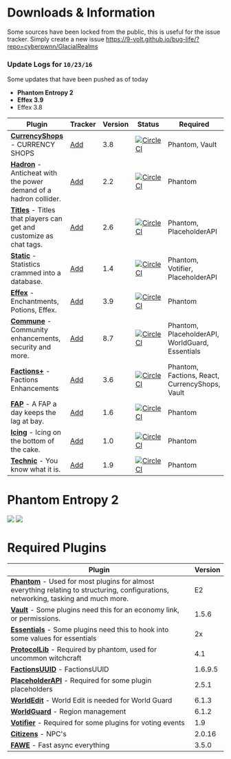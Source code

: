 # Downloads & Information
Some sources have been locked from the public, this is useful for the issue tracker. Simply create a new issue https://9-volt.github.io/bug-life/?repo=cyberpwnn/GlacialRealms

### Update Logs for ```10/23/16```
Some updates that have been pushed as of today
* **Phantom Entropy 2**
* **Effex 3.9**
 * Effex 3.8

Plugin | Tracker | Version | Status | Required
------------- | ------------- | ------------- | ------------- | -------------
[**CurrencyShops**](https://github.com/cyberpwnn/CurrencyShops/releases) - CURRENCY SHOPS | [Add](https://github.com/cyberpwnn/GlacialRealms/issues/new) | 3.8 | [![CircleCI](https://circleci.com/gh/cyberpwnn/CurrencyShops.svg?style=svg&circle-token=ccb4ed96514a9bde1c28a3f5123a926ad984e46f)](https://circleci.com/gh/cyberpwnn/CurrencyShops) | Phantom, Vault 
[**Hadron**](https://github.com/cyberpwnn/Hadron/releases) - Anticheat with the power demand of a hadron collider. | [Add](https://github.com/cyberpwnn/GlacialRealms/issues/new) | 2.2 | [![CircleCI](https://circleci.com/gh/cyberpwnn/Hadron.svg?style=svg&circle-token=7786e3f19f07823eb3591b3900cf480e5908048e)](https://circleci.com/gh/cyberpwnn/Hadron) | Phantom 
[**Titles**](https://github.com/cyberpwnn/Titles/releases) - Titles that players can get and customize as chat tags. | [Add](https://github.com/cyberpwnn/GlacialRealms/issues/new) | 2.6 | [![CircleCI](https://circleci.com/gh/cyberpwnn/Titles.svg?style=svg&circle-token=093b3644a6a89439ab92ee020664d287e432abaf)](https://circleci.com/gh/cyberpwnn/Titles) | Phantom, PlaceholderAPI
[**Static**](https://github.com/cyberpwnn/Static/releases) - Statistics crammed into a database. | [Add](https://github.com/cyberpwnn/GlacialRealms/issues/new) | 1.4 | [![CircleCI](https://circleci.com/gh/cyberpwnn/Titles.svg?style=svg&circle-token=093b3644a6a89439ab92ee020664d287e432abaf)](https://circleci.com/gh/cyberpwnn/Titles) | Phantom, Votifier, PlaceholderAPI
[**Effex**](https://github.com/cyberpwnn/Effex/releases) - Enchantments, Potions, Effex. | [Add](https://github.com/cyberpwnn/GlacialRealms/issues/new) | 3.9 | [![CircleCI](https://circleci.com/gh/cyberpwnn/Effex.svg?style=svg&circle-token=7c90c161571fa5d7a402a2ac64dccd30d330d887)](https://circleci.com/gh/cyberpwnn/Effex) | Phantom
[**Commune**](https://github.com/cyberpwnn/Commune/releases) - Community enhancements, security and more. | [Add](https://github.com/cyberpwnn/GlacialRealms/issues/new) | 8.7 | [![CircleCI](https://circleci.com/gh/cyberpwnn/Commune.svg?style=svg&circle-token=6536db9c18a122eb922d8e798771fcb1f2be688f)](https://circleci.com/gh/cyberpwnn/Commune) | Phantom, PlaceholderAPI, WorldGuard, Essentials
[**Factions+**](https://github.com/cyberpwnn/FactionsPlus/releases) - Factions Enhancements | [Add](https://github.com/cyberpwnn/GlacialRealms/issues/new) | 3.6 | [![CircleCI](https://circleci.com/gh/cyberpwnn/FactionsPlus.svg?style=svg&circle-token=6d44bfe5db54516e2397dcf42e7c179c6736e0f0)](https://circleci.com/gh/cyberpwnn/FactionsPlus) | Phantom, Factions, React, CurrencyShops, Vault
[**FAP**](https://github.com/cyberpwnn/FAP/releases) - A FAP a day keeps the lag at bay. | [Add](https://github.com/cyberpwnn/GlacialRealms/issues/new) | 1.6 | [![CircleCI](https://circleci.com/gh/cyberpwnn/FAP.svg?style=svg&circle-token=7b7baf7ec533ab8e1d1fc27f9b4dd63595d866d2)](https://circleci.com/gh/cyberpwnn/FAP) | Phantom
[**Icing**](https://github.com/cyberpwnn/Icing/releases) - Icing on the bottom of the cake. | [Add](https://github.com/cyberpwnn/GlacialRealms/issues/new) | 1.0 | [![CircleCI](https://circleci.com/gh/cyberpwnn/Icing.svg?style=svg&circle-token=55caa2d95a6a7d2d03fd9776f37fe733f9fdace0)](https://circleci.com/gh/cyberpwnn/Icing) | Phantom
[**Technic**](https://github.com/cyberpwnn/Technic/releases) - You know what it is. | [Add](https://github.com/cyberpwnn/GlacialRealms/issues/new) | 1.9 | [![CircleCI](https://circleci.com/gh/cyberpwnn/Technic.svg?style=svg&circle-token=a292a4b36065174bed4fdc751d97ffdc05292507)](https://circleci.com/gh/cyberpwnn/Technic) | Phantom

# Phantom Entropy 2
[![](https://raw.githubusercontent.com/PhantomAPI/Phantom/master/button.png)](https://github.com/cyberpwnn/Phantom/releases)
[![](https://github.com/cyberpwnn/Phantom/raw/master/phantom-micro.png)](https://github.com/cyberpwnn/Phantom/releases)

# Required Plugins
Plugin | Version
------------- | -------------
[**Phantom**](https://github.com/cyberpwnn/Phantom/releases) - Used for most plugins for almost everything relating to structuring, configurations, networking, tasking and much more. | E2
[**Vault**](https://dev.bukkit.org/media/files/894/359/Vault.jar) - Some plugins need this for an economy link, or permissions. | 1.5.6
[**Essentials**](https://hub.spigotmc.org/jenkins/job/Spigot-Essentials/) - Some plugins need this to hook into some values for essentials | 2x
[**ProtocolLib**](https://www.spigotmc.org/resources/protocollib.1997/) - Required by phantom, used for uncommon witchcraft | 4.1
[**FactionsUUID**](https://www.spigotmc.org/resources/factionsuuid.1035/) - FactionsUUID | 1.6.9.5
[**PlaceholderAPI**](https://www.spigotmc.org/resources/placeholderapi.6245/) - Required for some plugin placeholders | 2.5.1
[**WorldEdit**](https://dev.bukkit.org/bukkit-plugins/worldedit/files/64-world-edit-6-1-3-up-to-mc-1-10/) - World Edit is needed for World Guard | 6.1.3
[**WorldGuard**](https://dev.bukkit.org/bukkit-plugins/worldguard/files/47-world-guard-6-1-2-for-versions-up-to-mc-1-10/) - Region management | 6.1.2
[**Votifier**](https://dev.bukkit.org/bukkit-plugins/votifier/files/9-votifier-1-9/) - Required for some plugins for voting events | 1.9
[**Citizens**](https://dev.bukkit.org/bukkit-plugins/citizens/files/52-2-0-16-beta-1-for-mc-1-8-8/) - NPC's | 2.0.16
[**FAWE**](https://github.com/boy0001/FastAsyncWorldedit/releases) - Fast async everything | 3.5.0
